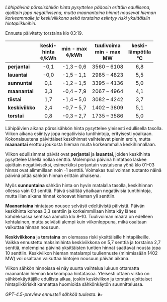 *Lähipäivinä pörssisähkön hinta pysyttelee pääosin erittäin edullisena, ajoittain jopa negatiivisena, mutta maanantaina hinnat nousevat hieman korkeammalle ja keskiviikkona sekä torstaina esiintyy riski yksittäisiin hintapiikkeihin.*

Ennuste päivitetty torstaina klo 03:19.

|              | keski-<br>hinta<br>¢/kWh | min - max<br>¢/kWh | tuulivoima<br>min - max<br>MW | keski-<br>lämpötila<br>°C |
|:-------------|:----------------:|:----------------:|:-------------:|:-------------:|
| **perjantai**   | -0,1             | -1,3 – 0,6      | 3560 – 6108   | 6,8          |
| **lauantai**    | -0,0             | -1,5 – 1,1      | 2985 – 4823   | 5,5          |
| **sunnuntai**   | 0,1              | -1,2 – 1,5      | 3395 – 4136   | 5,0          |
| **maanantai**   | 3,3              | -0,4 – 7,9      | 2067 – 4964   | 4,1          |
| **tiistai**     | 1,7              | -1,4 – 5,0      | 3082 – 4242   | 3,7          |
| **keskiviikko** | 2,4              | -0,7 – 5,7      | 1402 – 3809   | 5,1          |
| **torstai**     | 0,8              | -0,3 – 2,7      | 1735 – 3586   | 5,0          |

Lähipäivien aikana pörssisähkön hinta pysyttelee yleisesti edullisella tasolla. Viikon aikana esiintyy jopa negatiivisia tuntihintoja, erityisesti yöaikaan. Kokonaisuutena päivittäiset keskihinnat vaihtelevat pienin eroin, mutta **maanantai** erottuu joukosta hieman muita korkeammalla keskihinnallaan.

Viikon edullisimmat päivät ovat **perjantai** ja **lauantai**, joiden keskihinta pysyttelee lähellä nollaa senttiä. Molempina päivinä hintataso laskee ajoittain negatiiviseksi, esimerkiksi perjantain vastaisena yönä klo 01–03 hinnat ovat alimmillaan noin -1 senttiä. Voimakas tuulivoiman tuotanto näinä päivinä pitää sähkön hinnan erittäin alhaisena.

Myös **sunnuntaina** sähkön hinta on hyvin matalalla tasolla, keskihinnan ollessa vain 0,1 senttiä. Päivä sisältää yöaikaan negatiivisia tuntihintoja, mutta illan aikana hinnat kohoavat hieman yli senttiin.

**Maanantaina** hintataso nousee selvästi edeltävistä päivistä. Päivän keskihinta kohoaa 3,3 senttiin ja korkeimmillaan hinta käy lähes kahdeksassa sentissä aamulla klo 8–10. Tuulivoiman määrä on edelleen kohtalainen, mutta selvästi alempi kuin viikonloppuna, mikä osaltaan vaikuttaa hinnan nousuun.

**Keskiviikkona** ja **torstaina** on olemassa riski yksittäisille hintapiikeille. Vaikka ennustettu maksimihinta keskiviikkona on 5,7 senttiä ja torstaina 2,7 senttiä, molempina päivinä yksittäisten tuntien hinnat saattavat nousta jopa 10 senttiin. Keskiviikon hieman matalampi tuuliennuste (minimissään 1402 MW) voi osaltaan vaikuttaa hintojen nousuun päivän aikana.

Viikon sähkön hinnoissa ei näy suurta vaihtelua lukuun ottamatta maanantain hieman korkeampaa hintatasoa. Yleisesti ottaen viikko on sähkönkäyttäjille edullista aikaa, joskin keskiviikon ja torstain ajoittaiset hintapiikkiriskit kannattaa huomioida sähkönkäytön suunnittelussa.

*GPT-4.5-preview ennusteli sähköä tuulesta.* 🌬️
